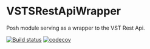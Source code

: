 # VSTSRestApiWrapper
Posh module serving as a wrapper to the VST Rest Api.

[![Build status](https://ci.appveyor.com/api/projects/status/5krn1gct8a0cyis1?svg=true)](https://ci.appveyor.com/project/PoshTamer/vstsrestapiclient)  [![codecov](https://codecov.io/gh/PoshTamer/VstsRestApiClient/branch/master/graph/badge.svg)](https://codecov.io/gh/PoshTamer/VstsRestApiClient)